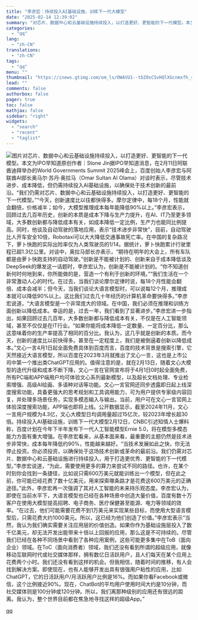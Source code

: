 ```yaml
---
title: "李彦宏：持续投入AI基础设施，训练下一代大模型"
date: "2025-02-14 12:39:02"
summary: "对芯片、数据中心和云基础设施持续投入，以打造更好、更智能的下一代模型。本文为IPO早知道原创作者｜S..."
categories:
  - "qq"
lang:
  - "zh-CN"
translations:
  - "zh-CN"
tags:
  - "qq"
menu: ""
thumbnail: "https://inews.gtimg.com/om_ls/OWAVU1--tbZ0sCSvHQlXGcnmxfh_rR8SZHzeqxNo2tmuwAA_640360/0"
lead: ""
comments: false
authorbox: false
pager: true
toc: false
mathjax: false
sidebar: "right"
widgets:
  - "search"
  - "recent"
  - "taglist"
---
```


![图片](https://inews.gtimg.com/om_bt/ObHwjUQBmNo-CqtqQIeHMhjEt0NIcdCr0E-X9Dv66w5-sAA/641)对芯片、数据中心和云基础设施持续投入，以打造更好、更智能的下一代模型。本文为IPO早知道原创作者｜Stone Jin据IPO早知道消息，在2月11日阿联酋迪拜举办的World Governments Summit 2025峰会上，百度创始人李彦宏与阿联酋AI部长奥马尔·苏丹·奥拉马（Omar Sultan AI Olama）对谈时表示，尽管技术进步、成本降低，但仍需持续投入AI基础设施，以确保处于技术创新的最前沿。“我们仍需对芯片、数据中心和云基础设施持续投入，以打造更好、更智能的下一代模型。”“今天，创新速度比以往都快得多。摩尔定律中，每18个月，性能就会翻倍，价格减半；如今，大模型推理成本每年能降低90%以上。”李彦宏表示，回顾过去几百年历史，创新的本质是成本下降与生产力提升，在AI、IT乃至更多领域，大多数创新都与降低成本有关，如成本降低一定比例，生产力也能同比例提高。同时，他谈及自动驾驶的落地应用，表示“技术进步非常快”，目前，自动驾驶比人开车安全10倍，Robotaxi可以大大降低交通事故死亡率。在中国的复杂路况下，萝卜快跑的实际出险率仅为人类驾驶员的1/14。据统计，萝卜快跑累计行驶里程已超1.3亿公里。对谈中，奥拉马部长亦表示，“期待在明年的大会上，所有车队都是由萝卜快跑支持的自动驾驶。”创新是不能被计划的、创新来自于成本降低谈及DeepSeek的爆发这一话题时，李彦宏认为，创新是不能被计划的。“你不知道创新何时何地到来，你所能做的是，营造一个有利于创新的环境。”“我们生活在一个非常激动人心的时代。在过去，当我们谈论摩尔定律时说，每18个月性能会翻倍、成本会减半；但今天，当我们谈论大语言模型时，可以说每12个月，推理成本就可以降低90%以上。这比我们过去几十年经历的计算机革命要快得多。”李彦宏说道，“大语言模型是一个非常庞大的领域。在中国，我们必须在推理和训练方面创新以降低成本。幸运的是，过去一年，我们看到了显著进步。”李彦宏进一步指出，如果回顾过去几百年，大多数创新都与降低成本有关，不仅是在人工智能领域，甚至不仅仅是在IT行业。“如果你能将成本降低一定数量、一定百分比，那么这意味着你的生产率提高了相同的百分比。我认为，这几乎就是创新的本质。而今天，创新的速度比以前快得多。甚至在一定程度上，我们是被倒逼着创新以降低成本。”文心一言4月1日起全面免费具体到百度而言，百度的技术背景是搜索引擎，它天然接近大语言模型，所以百度在2023年3月就推出了文心一言，这也是上市公司中第一个推出类ChatGPT应用的。值得注意的是，就在2月13日，随着文心大模型的迭代升级和成本不断下降，文心一言在官网宣布将于4月1日0时起全面免费，所有PC端和APP端用户均可体验文心系列最新模型，以及超长文档处理、专业检索增强、高级AI绘画、多语种对话等功能。文心一言官网还同步透露即日起上线深度搜索功能，具备更强大的思考规划和工具调用能力，可为用户提供专家级内容回复，并处理多场景任务，实现多模态输入与输出。当前，用户可在文心一言官网上体验深度搜索功能，APP端也即将上线。公开数据显示，截至2024年11月，文心一言用户规模为4.3亿，文心大模型日均调用量超过15亿次，较2023年增长超30倍。持续投入AI基础设施，训练下一代大模型2月12日，CNBC引述知情人士爆料称，百度计划在今年下半年发布下一代人工智能模型Ernie 5.0，将在模型多模态能力方面有重大增强。在李彦宏看来，从基本面来看，最重要的主题仍然是技术进步非常快，成本每年降低约90%，性能越来越好。“当技术发展如此之快，你无法停止投资。你必须投资，以确保处于这场技术创新或革命的最前沿。我们仍需对芯片、数据中心和云基础设施进行持续投入，用于打造更优秀、更智能的下一代模型。”李彦宏说道，“为此，需要使用更多的算力来尝试不同的路径。也许，在某个时刻你会找到一条捷径，比如说只需600万美元就能训练出一个模型，但在此之前，你可能已经花费了数十亿美元，用来探索哪条路才是花费这600万美元的正确途径。”此外，李彦宏再一次强调了其对人工智能的未来持乐观态度。李彦宏认为，即使在当前水平下，大语言模型也已经在各种场景中创造大量价值，百度有数十万客户在使用大模型提高招聘、电子商务、医疗保健甚至能源、电力等领域的效率。“在过去，他们可能需要花费不到1万美元来实现某些目标，而使用大型语言模型后，只需花费大约1000美元。所以，这已经为他们创造了价值。”李彦宏表示“当然，我认为我们确实需要关注应用层的价值创造。如果你作为基础设施层投入了数千亿美元，却无法开发出能带来十倍以上回报的应用，那么这是不可持续的。尽管我们已经在各种不同场景中看到了各种应用案例，这些可能更多集中在ToB（面向企业）领域。在ToC（面向消费者）领域，我们还没有看到所谓的超级应用，就像移动互联网时代或社交媒体那样，拥有数亿日活跃用户，且人们每天在某个应用上花费两个小时。我们还没有看到这样的机会。但我相信，随着时间的推移，有人会找到解决方案。即使现在，也有人能够开发出具有很强用户粘性的应用，比如ChatGPT，它的日活跃用户/月活跃用户比例是16%。而如果你看Facebook或微信，这个比例接近90%。现在，ChatBot的平均用户使用时间大约是10分钟，而社交媒体则是100分钟或120分钟。所以，我们离那种级别的应用还有很远的距离。我认为，整个世界目前都在焦急地寻找这样的超级App。”

[qq](https://new.qq.com/rain/a/20250214A040ZA00)
